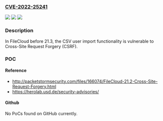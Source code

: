 ### [CVE-2022-25241](https://cve.mitre.org/cgi-bin/cvename.cgi?name=CVE-2022-25241)
![](https://img.shields.io/static/v1?label=Product&message=n%2Fa&color=blue)
![](https://img.shields.io/static/v1?label=Version&message=n%2Fa&color=blue)
![](https://img.shields.io/static/v1?label=Vulnerability&message=n%2Fa&color=brighgreen)

### Description

In FileCloud before 21.3, the CSV user import functionality is vulnerable to Cross-Site Request Forgery (CSRF).

### POC

#### Reference
- http://packetstormsecurity.com/files/166074/FileCloud-21.2-Cross-Site-Request-Forgery.html
- https://herolab.usd.de/security-advisories/

#### Github
No PoCs found on GitHub currently.

